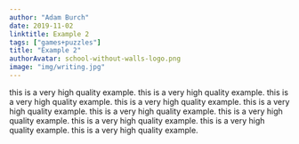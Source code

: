 ```yaml
---
author: "Adam Burch"
date: 2019-11-02
linktitle: Example 2
tags: ["games+puzzles"]
title: "Example 2"
authorAvatar: school-without-walls-logo.png
image: "img/writing.jpg"
---
```




this is a very high quality example.
this is a very high quality example.
this is a very high quality example.
this is a very high quality example.
this is a very high quality example.
this is a very high quality example.
this is a very high quality example.
this is a very high quality example.
this is a very high quality example.
this is a very high quality example.